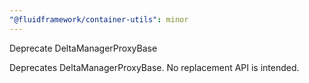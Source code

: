 ```yaml
---
"@fluidframework/container-utils": minor
---
```


Deprecate DeltaManagerProxyBase

Deprecates DeltaManagerProxyBase. No replacement API is intended.
